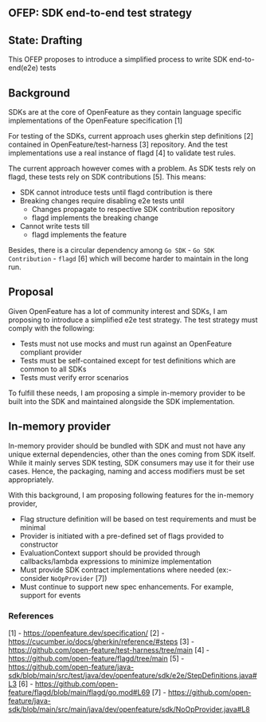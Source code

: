 ## OFEP: SDK end-to-end test strategy

## State: Drafting

This OFEP proposes to introduce a simplified process to write SDK end-to-end(e2e) tests

## Background

SDKs are at the core of OpenFeature as they contain language specific implementations of the OpenFeature specification [1]

For testing of the SDKs, current approach uses gherkin step definitions [2] contained in OpenFeature/test-harness [3] repository.
And the test implementations use a real instance of flagd [4] to validate test rules.

The current approach however comes with a problem. As SDK tests rely on flagd, these tests rely on SDK contributions [5].
This means:

- SDK cannot introduce tests until flagd contribution is there
- Breaking changes require disabling e2e tests until
  - Changes propagate to respective SDK contribution repository
  - flagd implements the breaking change
- Cannot write tests till
  - flagd implements the feature

Besides, there is a circular dependency among `Go SDK` - `Go SDK Contribution` - `flagd` [6] which will become harder to maintain in the long run.

## Proposal

Given OpenFeature has a lot of community interest and SDKs, I am proposing to introduce a simplified e2e test strategy.
The test strategy must comply with the following:

- Tests must not use mocks and must run against an OpenFeature compliant provider
- Tests must be self-contained except for test definitions which are common to all SDKs
- Tests must verify error scenarios 

To fulfill these needs, I am proposing a simple in-memory provider to be built into the SDK and maintained alongside the SDK implementation. 

## In-memory provider

In-memory provider should be bundled with SDK and must not have any unique external dependencies, other than the ones coming from SDK itself. 
While it mainly serves SDK testing, SDK consumers may use it for their use cases. Hence, the packaging, naming and access modifiers must be set appropriately.

With this background, I am proposing following features for the in-memory provider,

- Flag structure definition will be based on test requirements and must be minimal
- Provider is initiated with a pre-defined set of flags provided to constructor
- EvaluationContext support should be provided through callbacks/lambda expressions to minimize implementation
- Must provide SDK contract implementations where needed (ex:- consider `NoOpProvider` [7])
- Must continue to support new spec enhancements. For example, support for events

### References

[1] - https://openfeature.dev/specification/
[2] - https://cucumber.io/docs/gherkin/reference/#steps
[3] - https://github.com/open-feature/test-harness/tree/main
[4] - https://github.com/open-feature/flagd/tree/main 
[5] - https://github.com/open-feature/java-sdk/blob/main/src/test/java/dev/openfeature/sdk/e2e/StepDefinitions.java#L3
[6] - https://github.com/open-feature/flagd/blob/main/flagd/go.mod#L69
[7] - https://github.com/open-feature/java-sdk/blob/main/src/main/java/dev/openfeature/sdk/NoOpProvider.java#L8
